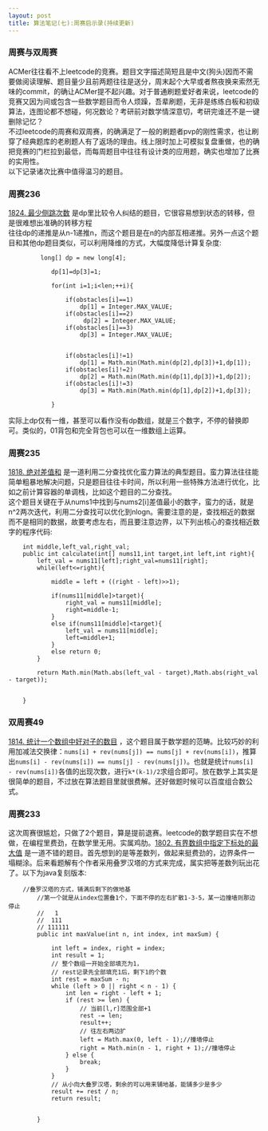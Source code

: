 ```yaml
---
layout: post
title: 算法笔记(七):周赛启示录(持续更新)
---
```


### 周赛与双周赛
ACMer往往看不上leetcode的竞赛。题目文字描述简短且是中文(狗头)因而不需要做阅读理解、题目量少且前两题往往是送分，周末起个大早或者熬夜换来索然无味的commit，的确让ACMer提不起兴趣。对于普通刷题爱好者来说，leetcode的竞赛又因为间或包含一些数学题目而令人烦躁，吾辈刷题，无非是练练白板和初级算法，连图论都不想碰，何况数论？考研前对数学情深意切，考研完谁还不是一键删除记忆？<br>
不过leetcode的周赛和双周赛，的确满足了一般的刷题者pvp的刚性需求，也让刷穿了经典题库的老刷题人有了返场的理由。线上限时加上可模拟复盘重做，也的确把竞赛的门栏拉到最低，而每周题目中往往有设计类的应用题，确实也增加了比赛的实用性。<br>
以下记录诸次比赛中值得温习的题目。
<br>


### 周赛236


[1824. 最少侧跳次数](https://leetcode-cn.com/problems/minimum-sideway-jumps/) 是dp里比较令人纠结的题目，它很容易想到状态的转移，但是很难想出准确的转移方程<br>
往往dp的递推是从n-1递推n，而这个题目是在n的内部互相递推。另外一点这个题目和其他dp题目类似，可以利用降维的方式，大幅度降低计算复杂度:

```
         long[] dp = new long[4];
    
            dp[1]=dp[3]=1;
    
            for(int i=1;i<len;++i){
    
                if(obstacles[i]==1)
                    dp[1] = Integer.MAX_VALUE;
                if(obstacles[i]==2)
                     dp[2] = Integer.MAX_VALUE;
                if(obstacles[i]==3)
                    dp[3] = Integer.MAX_VALUE;
    
    
                if(obstacles[i]!=1)
                    dp[1] = Math.min(Math.min(dp[2],dp[3])+1,dp[1]);
                if(obstacles[i]!=2)
                    dp[2] = Math.min(Math.min(dp[1],dp[3])+1,dp[2]);
                if(obstacles[i]!=3)
                    dp[3] = Math.min(Math.min(dp[1],dp[2])+1,dp[3]);
    
            }
```

实际上dp仅有一维，甚至可以看作没有dp数组，就是三个数字，不停的替换即可。类似的，01背包和完全背包也可以在一维数组上运算。


### 周赛235

[1818. 绝对差值和](https://leetcode-cn.com/contest/weekly-contest-235/problems/minimum-absolute-sum-difference/) 是一道利用二分查找优化蛮力算法的典型题目。蛮力算法往往能简单粗暴地解决问题，只是题目往往卡时间，所以利用一些特殊方法进行优化，比如之前计算容器的单调栈，比如这个题目的二分查找。<br>
这个题目关键在于从nums1中找到与nums2[i]差值最小的数字，蛮力的话，就是n^2两次迭代，利用二分查找可以优化到nlogn。需要注意的是，查找相近的数据而不是相同的数据，故要考虑左右，而且要注意边界，以下列出核心的查找相近数字的程序代码:

```
    int middle,left_val,right_val;
    public int calculate(int[] nums11,int target,int left,int right){
        left_val = nums11[left];right_val=nums11[right];
        while(left<=right){

            middle = left + ((right - left)>>1);

            if(nums11[middle]>target){
                right_val = nums11[middle];
                right=middle-1;
            }
            else if(nums11[middle]<target){
                left_val = nums11[middle];
                left=middle+1;
            }
            else return 0;
        }

        return Math.min(Math.abs(left_val - target),Math.abs(right_val - target));


    }
```

### 双周赛49
[1814. 统计一个数组中好对子的数目](https://leetcode-cn.com/contest/biweekly-contest-49/problems/count-nice-pairs-in-an-array/) ，这个题目属于数学题的范畴。比较巧妙的利用加减法交换律：`nums[i] + rev(nums[j]) == nums[j] + rev(nums[i])`，推算出`nums[i] - rev(nums[i]) == nums[j] - rev(nums[j])`。也就是统计`nums[i] - rev(nums[i])`各值的出现次数，进行`k*(k-1)/2`求组合即可。放在数学上其实是很简单的题目，不过放在算法题目里就很费解。还好做题时候可以百度组合数公式。



### 周赛233

这次周赛很尴尬，只做了2个题目，算是提前退赛。leetcode的数学题目实在不想做，在编程里费劲，在数学里无用。实属鸡肋。[1802. 有界数组中指定下标处的最大值](https://leetcode-cn.com/problems/maximum-value-at-a-given-index-in-a-bounded-array/) 是一道不错的题目。首先想到的是等差数列，做起来挺费劲的，边界条件一塌糊涂。后来看题解有个作者采用叠罗汉塔的方式来完成，属实把等差数列玩出花了。以下为java复刻版本:

```
    //叠罗汉塔的方式，铺满后剩下的做地基
        //第一个就是从index位置叠1个，下面不停的左右扩散1-3-5，某一边撞墙则那边停止
        //   1
        //  111
        // 111111
        public int maxValue(int n, int index, int maxSum) {
    
            int left = index, right = index;
            int result = 1;
            // 整个数组一开始全部填充为1，
            // rest记录先全部填充1后，剩下1的个数
            int rest = maxSum - n;
            while (left > 0 || right < n - 1) {
                int len = right - left + 1;
                if (rest >= len) {
                    // 当前[l,r]范围全部+1
                    rest -= len;
                    result++;
                    // 往左右两边扩
                    left = Math.max(0, left - 1);//撞墙停止
                    right = Math.min(n - 1, right + 1);//撞墙停止
                } else {
                    break;
                }
            }
            // 从小向大叠罗汉塔，剩余的可以用来铺地基，能铺多少是多少
            result += rest / n;
            return result;
    
    
        }
```

